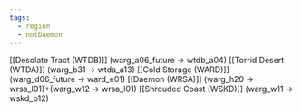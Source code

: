```yaml
---
tags:
  - region
  - notDaemon
---
```

[[Desolate Tract (WTDB)]] (warg_a06_future -> wtdb_a04)
[[Torrid Desert (WTDA)]] (warg_b31 -> wtda_a13)
[[Cold Storage (WARD)]] (warg_d06_future -> ward_e01)
[[Daemon (WRSA)]] (warg_h20 -> wrsa_l01)+(warg_w12 -> wrsa_l01)
[[Shrouded Coast (WSKD)]] (warg_w11 -> wskd_b12)